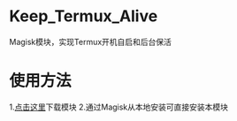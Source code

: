 # Keep_Termux_Alive
Magisk模块，实现Termux开机自启和后台保活

# 使用方法
1.[点击这里](https://github.com/lveMonsi/Keep_Termux_Alive/releases/download/Update/Keep_Termux_Alive.zip)下载模块 2.通过Magisk从本地安装可直接安装本模块

